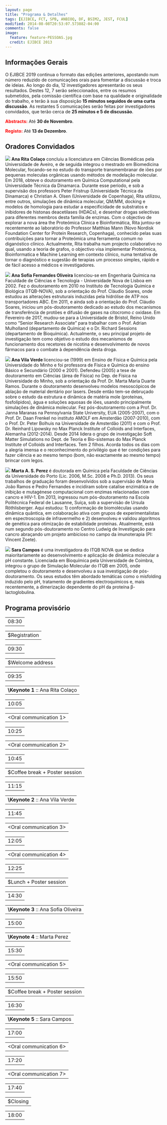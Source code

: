 ```yaml
---
layout: page
title: "Programa & Detalhes"
tags: [EJIBCE, FCT, SPB, ANBIOQ, DF, BSIM2, JEST, FCUL]
modified: 2014-08-08T20:53:07.573882-04:00
comments: false
image:
  feature: feature-PESSOAS.jpg
  credit: EJIBCE 2013
---
```


## Informações Gerais
O EJIBCE 2019 continua o formato das edições anteriores, apostando num número reduzido de comunicações orais para fomentar a discussão e troca de ideias. Ao longo do dia, 12 investigadores apresentarão os seus resultados. Destes 12, 7 serão seleccionados, entre os resumos submetidos, pela comissão científica com base na qualidade e originalidade do trabalho, e terão à sua disposição <strong>15 minutos seguidos de uma curta discussão</strong>. As restantes 5 comunicações serão feitas por investigadores convidados, que terão cerca de <strong>25 minutos e 5 de discussão</strong>.

<strong><font color="red">Abstracts:</font></strong> Até <strong>30 de Novembro</strong>.

<strong><font color="red">Registo:</font></strong> Até <strong>13 de Dezembro</strong>.


## Oradores Convidados
<p style="min-height: 130px; text-indent: 0;">
<img src="/images/pessoas/foto_ana_rita_colaco.jpg" class="mugshot" />
<strong>Ana Rita Colaço</strong> concluiu a licenciatura em Ciências Biomédicas pela Universidade de Aveiro, e de seguida integrou o mestrado em Biomedicina Molecular, focando-se no estudo do transporte transmembranar de iões por pequenas moleculas orgânicas usando métodos de modelação molecular. Em 2018, obteve o doutoramento em Química Computational pela Universidade Técnica da Dinamarca. Durante esse período, e sob a supervisão dos professors Peter Fristrup (Universidade Técnica da Dinamarca) e Christian A. Olsen (Universidade de Copenhaga), Rita utilizou, entre outros, simulações de dinâmica molecular, QM/MM, docking e modelos de homologia para estudar a especificidade de substratos e inibidores de histonas deacetilases (HDACs), e desenhar drogas selectivas para diferentes membros desta família de enzimas. Com o objectivo de explorar a nova área the Proteómica Clínica e Bioinformática, Rita juntou-se recentemente ao laboratório do Professor Matthias Mann (Novo Nordisk Foundation Center for Protein Research, Copenhaga), conhecido pelas suas contribuições para tornar a Proteómica uma ferramenta comum no diganóstico clínico. Actualmente, Rita trabalha num projecto colaborativo no qual, usando a teoria de grafos, o objectivo visa implementar Proteómica, Bioinformatica e Machine Learning em contexto clínico, numa tentativa de tornar o diagnóstico e sugestão de terapias um processo simples, rápido e de fácil acesso a médicos e investigadores. </p> 

<p style="min-height: 130px; text-indent: 0;">
<img src="/images/pessoas/foto_asfo.JPG" class="mugshot" />
<strong> Ana Sofia Fernandes Oliveira </strong> licenciou-se em Engenharia Química na Faculdade de Ciências e Tecnologia - Universidade Nova de Lisboa em 2002. Fez o doutoramento em 2010 no Instituto de Tecnologia Química e Biológica (ITQB-NOVA), sob a orientação do Prof. Cláudio Soares, onde estudou as alterações estruturais induzidas pela hidrólise de ATP nos transportadores ABC. Em 2011, e ainda sob a orientação do Prof. Cláudio Soares, iniciou um pós-doutoramento dedicado ao estudo dos mecanismos de transferência de protões e difusão de gases na citocromo <i>c</i> oxidase. Em Fevereiro de 2017, mudou-se para a Universidade de Bristol, Reino Unido como “Senior Research Associate” para trabalhar com o Prof. Adrian Mulholland (departamento de Química) e o Dr. Richard Sessions (departamento de Bioquímica). Actualmente, o seu principal projeto de investigação tem como objetivo o estudo dos mecanismos de funcionamento dos recetores de nicotina e desenvolvimento de novos fármacos para o combate à dependência desta droga. </p>

<p style="min-height: 130px; text-indent: 0;">
<img src="/images/pessoas/foto_ana_vila_verde.png" class="mugshot" />
<strong> Ana Vila Verde </strong> licenciou-se (1999) em Ensino de Física e Química pela Universidade do Minho e foi professora de Física e Química do ensino Básico e Secundário (2000 e 2001). Defendeu (2005) a tese de doutoramento em Ciências (área de Física) no Dep. de Física na Universidade do Minho, sob a orientação da Prof. Dr. Marta Maria Duarte Ramos. Durante o doutoramento desenvolveu modelos mesoscópicos de ablação de material dentário por lasers. Desde então tem-se debruçado sobre o estudo da estrutura e dinâmica de matéria mole (proteínas, fosfolípidos), água e soluções aquosas de iões, usando principalmente simulações de dinâmica molecular. Fez pós-doutoramento com a Prof. Dr. Janna Maranas na Pennsylvania State University, EUA (2005-2007), com o Prof. Dr. Daan Frenkel no instituto AMOLF em Amsterdão (2007-2010), com o Prof. Dr. Peter Bolhuis na Universidade de Amsterdão (2011) e com o Prof. Dr. Reinhard Lipowsky no Max Planck Institute of Colloids and Interfaces, Alemanha (2012-2014). Desde 2014 lidera o grupo de investigação Soft Matter Simulations no Dept. de Teoria e Bio-sistemas do Max Planck Institute of Colloids and Interfaces. Tem 2 filhos. Acorda todos os dias com a alegria imensa e o reconhecimento do privilégio que é ter condições para fazer ciência e ao mesmo tempo (bom, não exactamente ao mesmo tempo) brincar com legos. </p>

<p style="min-height: 130px; text-indent: 0;">
<img src="/images/pessoas/foto_marta_perez.png" class="mugshot" />
<strong>Marta A. S. Perez </strong> é doutorada em Química pela Faculdade de Ciências da Universidade do Porto (Lic. 2006, M.Sc. 2008 e Ph.D. 2013).  Os seus trabalhos de graduação foram desenvolvidos sob a supervisão de Maria João Ramos e Pedro Fernandes e incidiram sobre catalise enzimática e de inibição e mutagénese computacional com enzimas relacionadas com cancro e HIV-1. Em 2013, ingressou num pós-doutoramento na Escola Politécnica Federal de Lausanne, Suíça, sob a supervisão de Ursula Röthlisberger. Aqui estudou: 1) conformação de biomoléculas usando dinâmica quântica, em colaboração ativa com grupos de experimentalistas em espectroscopia de infravermelho e 2) desenvolveu e validou algoritmos de genética para otimização de estabilidade proteínas. Atualmente, está num segundo pós-doutoramento no Centro Ludwig de Investigação para cancro abraçando um projeto ambicioso no campo da imunoterapia (PI: Vincent Zoete). </p>

<p style="min-height: 130px; text-indent: 0;">
<img src="/images/pessoas/foto_sara_campos.jpg" class="mugshot" />
<strong>Sara Campos </strong> é uma investigadora do ITQB NOVA que se dedica maioritariamente ao desenvolvimento e aplicação de dinâmica molecular a pH constante. Licenciada em Bioquímica pela Universidade de Coimbra, integrou o grupo de Simulação Molecular do ITQB em 2005, onde completou o doutoramento e desenvolveu a sua investigação de pós-doutoramento. Os seus estudos têm abordado temáticas como o misfolding induzido pelo pH, tratamento de gradientes electroquímicos e, mais recentemente, a dimerização dependente do pH da proteína β-lactoglobulina.</p>

## Programa provisório
<link rel="stylesheet" href="teste_tabela.css">

<div class="bigtable">
  <table class="hours">
    <tr><td class="odd yellow">08:30</td> </tr>  
  </table>
<div class="test">
  <table class="noborder">
    <tr class="events grey"><td class="even">$Registration</td></tr>
  </table>
</div>
  <table class="hours">
    <tr><td class="odd yellow">09:30</td> </tr>
  </table>
  <table class="noborder">
    <tr class="events"><td class="even">$Welcome address</td></tr>
  </table>
  <table class="hours">
    <tr><td class="odd red">09:35</td> </tr>
  </table>
  <table class="noborder">
    <tr class="events"><td class="even"> <strong>\Keynote 1</strong> :: Ana Rita Cola&ccedil;o </td></tr>
  </table>
  <table class="hours">
    <tr><td class="odd green">10:05</td> </tr>
  </table>
  <table class="noborder">
    <tr class="events"><td class="even"> &lt;Oral communication 1&gt; </td></tr>
  </table>
  <table class="hours">
    <tr><td class="odd green">10:25</td> </tr>
  </table>
  <table class="noborder">
    <tr class="events"><td class="even"> &lt;Oral communication 2&gt; </td></tr>
  </table>
  <table class="hours">
    <tr><td class="odd yellow">10:45</td> </tr>
  </table>
  <table class="noborder">
    <tr class="events grey"><td class="even"> $Coffee break + Poster session </td></tr>
  </table>
  <table class="hours">
    <tr><td class="odd red">11:15</td> </tr>
  </table>
  <table class="noborder">
    <tr class="events"><td class="even"> <strong>\Keynote 2</strong> :: Ana Vila Verde </td></tr>
  </table>
  <table class="hours">
    <tr><td class="odd green">11:45</td> </tr>
  </table>
  <table class="noborder">
    <tr class="events"><td class="even"> &lt;Oral communication 3&gt; </td></tr>
  </table>
  <table class="hours">
    <tr><td class="odd green">12:05</td> </tr>
  </table>
  <table class="noborder">
    <tr class="events"><td class="even"> &lt;Oral communication 4&gt; </td></tr>
  </table>
  <table class="hours">
    <tr><td class="odd yellow">12:25</td> </tr>
  </table>
  <table class="noborder">
    <tr class="events grey"><td class="even"> $Lunch + Poster session </td></tr>
  </table>
  <table class="hours">
    <tr><td class="odd red">14:30</td> </tr>
  </table>
  <table class="noborder">
    <tr class="events"><td class="even"> <strong>\Keynote 3</strong> :: Ana Sofia Oliveira </td></tr>
  </table>
  <table class="hours">
    <tr><td class="odd red">15:00</td> </tr>
  </table>
  <table class="noborder">
    <tr class="events"><td class="even"> <strong>\Keynote 4</strong> :: Marta Perez </td></tr>
  </table>
  <table class="hours">
    <tr><td class="odd green">15:30</td> </tr>
  </table>
  <table class="noborder">
    <tr class="events"><td class="even"> &lt;Oral communication 5&gt; </td></tr>
  </table>
  <table class="hours">
    <tr><td class="odd yellow">15:50</td> </tr>
  </table>
  <table class="noborder">
    <tr class="events grey"><td class="even"> $Coffee break + Poster session </td></tr>
  </table>
  <table class="hours">
    <tr><td class="odd red">16:30</td> </tr>
  </table>
  <table class="noborder">
    <tr class="events"><td class="even"> <strong>\Keynote 5</strong> :: Sara Campos </td></tr>
  </table>
  <table class="hours">
    <tr><td class="odd green">17:00</td> </tr>
  </table>
  <table class="noborder">
    <tr class="events"><td class="even"> &lt;Oral communication 6&gt; </td></tr>
  </table>
  <table class="hours">
    <tr><td class="odd green">17:20</td> </tr>
  </table>
  <table class="noborder">
    <tr class="events"><td class="even"> &lt;Oral communication 7&gt; </td></tr>
  </table>
  <table class="hours">
    <tr><td class="odd yellow">17:40</td> </tr>
  </table>
  <table class="noborder">
    <tr class="events"><td class="even"> $Closing </td></tr>
  </table>
  <table class="hours">
    <tr><td class="odd yellow">18:00</td></tr>
  </table>


<!-- <img src="/images/programa/programa_provisorio.png"/> -->
